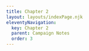 ```yaml
---
title: Chapter 2
layout: layouts/indexPage.njk
eleventyNavigation:
  key: Chapter 2
  parent: Campaign Notes
  order: 3
---
```

